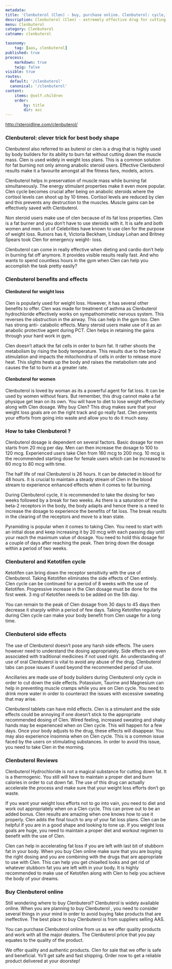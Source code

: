 ```yaml
---
metadata:
title: 'Clenbuterol (Clen) - buy, purchase online. Clenbuterol: cycle, dosage, effects, results'
description: Clenbuterol (Clen) - extremely effective drug for cutting and maintaining muscle gains after cycle. Order certified Clen online from biggest brands at steroidline.com
menu: Сlenbuterol
category: Сlenbuterol
catname: сlenbuterol

taxonomy:
    tag: [aas, сlenbuterol]
published: true
process:
    markdown: true
    twig: false
visible: true
routes:
  default: '/сlenbuterol'
  canonical: '/сlenbuterol'
content:
    items: @self.children
    order:
        by: title
        dir: asc
---
```


http://steroidline.com/clenbuterol/

### Clenbuterol: clever trick for best body shape

Clenbuterol also referred to as buterol or clen is a drug that is highly
used by body builders for its ability to burn fat without cutting down the
muscle mass. Clen is used widely in weight loss plans. This is a common
solution for fat burning not only among anabolic steroid users. Effective
Clenbuterol results make it a favourite amongst all the fitness fans, models,
actors.

Clenbuterol helps in preservation of muscle mass while burning fat simultaneously. The energy stimulant properties make it even more
popular. Clen cycle becomes crucial after being on anabolic steroids where the
cortisol levels can shoot up by 10 times. Cortisol levels are reduced by clen and
this prevents any destruction to the muscles. Muscle gains can be effectively
saved with Clenbuterol.

Non steroid users make use of clen because of its fat loss properties.
Clen is a fat burner and you don’t have to use steroids with it. It is safe and
both women and men. Lot of Celebrities have known to use clen for the purpose
of weight loss. Rumors has it, Victoria Beckham, Lindsay Lohan and Britney
Spears took Clen for emergency weight- loss.

Clenbuterol can come in really effective when dieting and cardio don’t
help in burning fat off anymore. It provides visible results really fast. And
who wants to spend countless hours in the gym when Clen can help you
accomplish the task pretty easily?

### Clenbuterol benefits and effects

#### Clenbuterol for weight loss

Clen is popularly used for weight loss. However, it has several other
benefits to offer. Clen was made for treatment of asthma as Clenbuterol
hydrochloride effectively works on sympathomimetic nervous system. This reverses the obstruction in the airway. This can help in the gym too. Clen has strong
anti- catabolic effects. Many steroid users make use of it as an anabolic
protective agent during PCT. Clen helps in retaining the gains through your hard
work in gym.

Clen doesn’t attack the fat cells in order to burn fat. It rather shoots
the metabolism by rising the body temperature. This results due to the
beta-2 stimulation and impacts the mitochondria of cells in order to release
more heat. This slights heats up the body and raises the metabolism rate and
causes the fat to burn at a greater rate.

#### Clenbuterol for women

Clenbuterol is loved by woman as its a powerful agent for fat loss. It
can be used by women without fears. But remember, this drug cannot make a fat physique get lean on its own. You will have to diet to lose weight
effectively along with Clen dosage. Why buy Clen? This drug makes sure that your
weight loss goals are on the right track and go really fast. Clen prevents
your efforts from going into waste and allow you to do it much easy.

### How to take Clenbuterol ?

Clenbuterol dosage is dependent on several factors. Basic dosage for
men starts from 20 mcg per day. Men can then increase the dosage to 100 to
120 mcg. Experienced users take Clen from 160 mcg to 200 mcg. 10 mcg is the recommended starting dose for female users which can be increased to 60
mcg to 80 mcg with time.

The half life of real Clenbuterol is 26 hours. It can be detected in
blood for 48 hours. It is crucial to maintain a steady stream of Clen in the
blood stream to experience enhanced effects when it comes to fat burning.

During Clenbuterol cycle, it is recommended to take the dosing for two
weeks followed by a break for two weeks. As there is a saturation of the
beta-2 receptors in the body, the body adapts and hence there is a need to
increase the dosage to experience the benefits of fat loss. The break results in
the clearing of the receptors and move to a lean state.

Pyramiding is popular when it comes to taking Clen. You need to start
with an initial dose and keep increasing it by 20 mcg with each passing day
until your reach the maximum value of dosage. You need to hold this dosage for a
couple of days after reaching the peak. Then bring down the dosage within a
period of two weeks.

### Clenbuterol and Ketotifen cycle

Ketotifen can bring down the receptor sensitivity with the use of
Clenbuterol. Taking Ketotifen eliminates the side effects of Clen entirely. Clen
cycle can be continued for a period of 8 weeks with the use of Ketotifen.
Progressive increase in the Clen dosage must be done for the first week. 3 mg of
Ketotifen needs to be added on the 5th day.

You can remain to the peak of Clen dosage from 30 days to 45 days then decrease it sharply within a period of few days. Taking Ketotifen
regularly during Clen cycle can make your body benefit from Clen usage for a long
time.

### Clenbuterol side effects

The use of Clenbuterol doesn’t pose any harsh side effects. The users
however need to understand the dosing appropriately. Side effects are even
associated with traditional medicines if not used right. An understanding of use of
oral Clenbuterol is vital to avoid any abuse of the drug. Clenbuterol tabs
can pose issues if used beyond the recommended period of use.

Ancillaries are made use of body builders during Clenbuterol only cycle
in order to cut down the side effects. Potassium, Taurine and Magnesium can
help in preventing muscle cramps while you are on Clen cycle. You need to
drink more water in order to counteract the issues with excessive sweating
that may arise.

Clenbuterol tablets can have mild effects. Clen is a stimulant and the
side effects could be annoying if one doesn’t stick to the appropriate
recommended dosing of Clen. Wired feeling, increased sweating and shaky hands may
be experienced when on Clen cycle. This will happen for a few days. Once
your body adjusts to the drug, these effects will disappear. You may also experience insomnia when on Clen cycle. This is a common issue faced by
the users on stimulating substances. In order to avoid this issue, you need
to take Clen in the morning.

### Clenbuterol Reviews

Clenbuterol Hydrochloride is not a magical substance for cutting down
fat. It is a thermogenic. You still will have to maintain a proper diet and
burn calories in order to cut down fat. The use of this drug can actually accelerate the process and make sure that your weight loss efforts don’t
go waste.

If you want your weight loss efforts not to go into vain, you need to
diet and work out appropriately when on a Clen cycle. This can prove out to be an
added bonus. Clen results are amazing when one knows how to use it properly.
Clen adds the final touch to any of your fat loss plans. Clen can be helpful
if you are in a good shape and looking to tone up. If you weight loss goals are
huge, you need to maintain a proper diet and workout regimen to benefit with
the use of Clen.

Clen can help in accelerating fat loss if you are left with last bit of stubborn fat in your body. When you buy Clen online make sure that you
are buying the right dosing and you are combining with the drugs that are appropriate to use with Clen. This can help you get chiselled looks and
get rid of whatever stubborn fat you are left with in your body. It is
highly recommended to make use of Ketotifen along with Clen to help you achieve
the body of your dreams.

### Buy Clenbuterol online

Still wondering where to buy Clenbuterol? Clenbuterol is widely
available online. When you are planning to buy Clenbuterol , you need to consider several things in your mind in order to avoid buying fake products that
are ineffective. The best place to buy Clenbuterol is from suppliers selling
AAS.

You can purchase Clenbuterol online from us as we offer quality products
and work with all the major dealers. The Clenbuterol price that you pay
equates to the quality of the product.

We offer quality and authentic products. Clen for sale that we offer is
safe and beneficial. Yo’ll get safe and fast shipping. Order now to get a
reliable product delivered at your doorstep!




